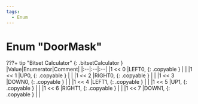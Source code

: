 ```yaml
---
tags:
  - Enum
---
```

# Enum "DoorMask"
???+ tip "Bitset Calculator"
    [](#){: .bitsetCalculator }
|Value|Enumerator|Comment|
|:--|:--|:--|
|1 << 0 |LEFT0, {: .copyable } |  |
|1 << 1 |UP0, {: .copyable } |  |
|1 << 2 |RIGHT0, {: .copyable } |  |
|1 << 3 |DOWN0, {: .copyable } |  |
|1 << 4 |LEFT1, {: .copyable } |  |
|1 << 5 |UP1, {: .copyable } |  |
|1 << 6 |RIGHT1, {: .copyable } |  |
|1 << 7 |DOWN1, {: .copyable } |  |